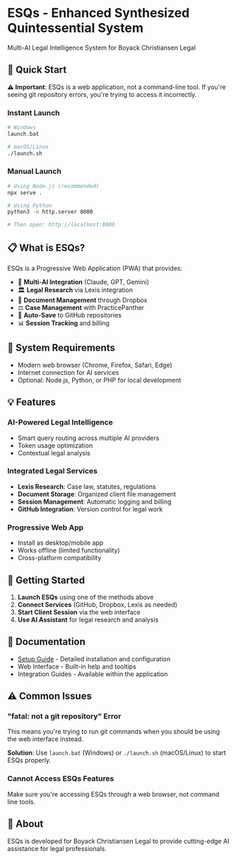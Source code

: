 # ESQs - Enhanced Synthesized Quintessential System
Multi-AI Legal Intelligence System for Boyack Christiansen Legal

## 🚀 Quick Start

**⚠️ Important**: ESQs is a web application, not a command-line tool. If you're seeing git repository errors, you're trying to access it incorrectly.

### Instant Launch
```bash
# Windows
launch.bat

# macOS/Linux  
./launch.sh
```

### Manual Launch
```bash
# Using Node.js (recommended)
npx serve .

# Using Python
python3 -m http.server 8000

# Then open: http://localhost:8000
```

## 📋 What is ESQs?

ESQs is a Progressive Web Application (PWA) that provides:

- 🤖 **Multi-AI Integration** (Claude, GPT, Gemini)
- 🏛️ **Legal Research** via Lexis integration
- 📁 **Document Management** through Dropbox
- ⚖️ **Case Management** with PracticePanther
- 💾 **Auto-Save** to GitHub repositories
- 📊 **Session Tracking** and billing

## 🔧 System Requirements

- Modern web browser (Chrome, Firefox, Safari, Edge)
- Internet connection for AI services
- Optional: Node.js, Python, or PHP for local development

## 💡 Features

### AI-Powered Legal Intelligence
- Smart query routing across multiple AI providers
- Token usage optimization
- Contextual legal analysis

### Integrated Legal Services  
- **Lexis Research**: Case law, statutes, regulations
- **Document Storage**: Organized client file management
- **Session Management**: Automatic logging and billing
- **GitHub Integration**: Version control for legal work

### Progressive Web App
- Install as desktop/mobile app
- Works offline (limited functionality)
- Cross-platform compatibility

## 🎯 Getting Started

1. **Launch ESQs** using one of the methods above
2. **Connect Services** (GitHub, Dropbox, Lexis as needed)
3. **Start Client Session** via the web interface
4. **Use AI Assistant** for legal research and analysis

## 📖 Documentation

- [Setup Guide](SETUP.md) - Detailed installation and configuration
- Web Interface - Built-in help and tooltips
- Integration Guides - Available within the application

## ⚠️ Common Issues

### "fatal: not a git repository" Error
This means you're trying to run git commands when you should be using the web interface instead.

**Solution**: Use `launch.bat` (Windows) or `./launch.sh` (macOS/Linux) to start ESQs properly.

### Cannot Access ESQs Features
Make sure you're accessing ESQs through a web browser, not command line tools.

## 🏢 About

ESQs is developed for Boyack Christiansen Legal to provide cutting-edge AI assistance for legal professionals.
